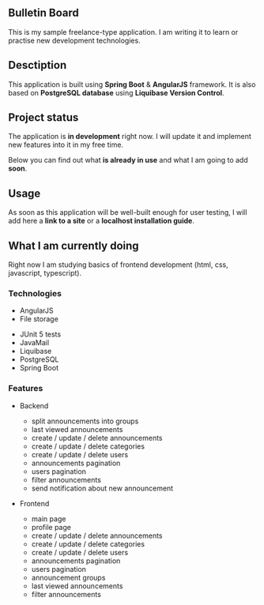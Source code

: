 ## Bulletin Board

This is my sample freelance-type application. 
I am writing it to learn or practise new development technologies.

## Desctiption

This application is built using **Spring Boot** & **AngularJS** framework.
It is also based on **PostgreSQL database** using **Liquibase Version Control**.

## Project status

The application is **in development** right now. 
I will update it and implement new features into it in my free time. 

Below you can find out what **is already in use** and what I am going to add **soon**.

## Usage

As soon as this application will be well-built enough for user testing, 
I will add here a **link to a site** or a **localhost installation guide**.

## What I am currently doing

Right now I am studying basics of frontend development (html, css, javascript, typescript).

### Technologies

- AngularJS
- File storage
+ JUnit 5 tests
+ JavaMail
+ Liquibase
+ PostgreSQL
+ Spring Boot

### Features

- Backend

    - split announcements into groups
    - last viewed announcements
    + create / update / delete announcements
    + create / update / delete categories
    + create / update / delete users
    + announcements pagination
    + users pagination
    + filter announcements
    + send notification about new announcement


- Frontend

    - main page
    - profile page
    - create / update / delete announcements
    - create / update / delete categories
    - create / update / delete users
    - announcements pagination
    - users pagination
    - announcement groups
    - last viewed announcements
    - filter announcements
